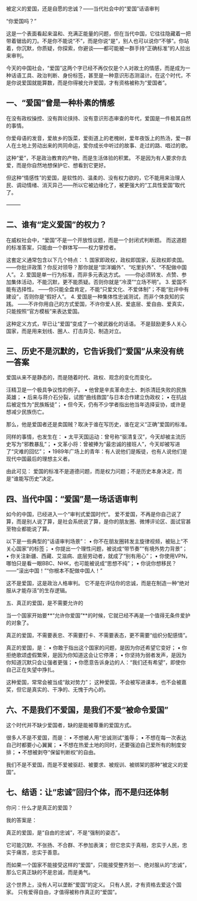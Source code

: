 被定义的爱国，还是自愿的忠诚？——当代社会中的“爱国”话语审判

“你爱国吗？”

这是一个表面看起来温和、充满正能量的问题，但在当代中国，它往往隐藏着一把带着锯齿的刀。不是你不能说“不”，而是你说“是”，别人也可以说你“不够”。你站着，你沉默，你质疑，你探索，你避谈——都可能被一群手持“正确标准”的人拉出来审判。

今天的中国社会，“爱国”这两个字已经不再仅仅是个人对故土的情感，而是成为一种话语工具、政治判断、身份标签，甚至是一种意识形态测温计。在这个时代，不是你说爱国就能算数，而是你得被允许爱国，才有资格被称为“爱国者”。


## 一、“爱国”曾是一种朴素的情感

在没有政权操控、没有舆论挟持、没有意识形态审查的年代，爱国是一件极其自然的事情。

你爱母语的发音，爱故乡的饭菜，爱街道上的老槐树，爱年夜饭上的热汤，爱一群人在土地上劳动出来的共同命运，爱你成长中听过的故事、走过的路、唱过的歌。

这种“爱”，不是政治教育的产物，而是生活体验的积累。
不是因为有人要求你去爱，而是你自然地想保护它、想看到它更好。

但这种“情感性”的爱国，是软性的、温柔的、没有权力欲的，它不能用来治理人民、调动情绪、消灭异己——所以它被边缘化了，被更强大的“工具性爱国”取代了。

⸻

## 二、谁有“定义爱国”的权力？

在威权社会中，“爱国”不是一个开放性议题，而是一个封闭式判断题。
而这道题的标准答案，只能由一个群体写——权力掌控者。

这套定义通常包含以下几个特点：
	1.	国家即政权，政权即国家，反政权即卖国。
——你批评政策？你反对领导？那你就是“崇洋媚外”、“吃里扒外”、“不配做中国人”。
	2.	爱国是单一行为标准，而非多元表达方式。
——你必须转发、点赞、参加集体活动，不能沉默，更不能质疑。否则你就是“冷漠”“立场不明”。
	3.	爱国不能有选择性。
——你只能全盘肯定，不能“只爱文化、不爱体制”；不能“批评中有建设”，否则你是“假好人”。
	4.	爱国是一种集体性忠诚测试，而非个体良知的实践。
——不许你用自己的方式爱国，不许你爱人民、爱底层、爱自由、爱真实，只能按照“官方模板”来表达爱国。

这种定义方式，早已让“爱国”变成了一个被武器化的话语。
不是鼓励更多人关心国家，而是用来划线、圈人、打击异见、制造对立。

## 三、历史不是沉默的，它告诉我们“爱国”从来没有统一答案

爱国从来不是静态的，而是随着时代、政权、观念的变化而变化。

汪精卫是一个极具争议性的例子。
	•	他曾是辛亥革命志士、刺杀清廷失败的民族英雄；
	•	后来与蒋介石分裂，试图“曲线救国”与日本合作建立伪政权；
	•	在抗战后被定性为“民族叛徒”；
	•	但今天，仍有不少学者指出他当年选择妥协，或许是想减少民族伤亡。

那么，他是爱国者还是卖国贼？取决于谁在写历史，谁在定义“正确”爱国的标准。

同样的事情，也发生在：
	•	太平天国运动：曾号称“驱清复汉”，今天却被主流历史写为“邪教暴乱”；
	•	文革小将：曾被捧为“最忠诚的接班人”，今天却被写进了“灾难的回忆”；
	•	1989年广场上的青年：有人说他们是叛徒，也有人说他们是现代中国最后的理想主义者。

由此可见：
爱国的标准不是道德问题，而是权力问题；不是历史本身决定，而是“谁能写历史”决定。

## 四、当代中国：“爱国”是一场话语审判

如今的中国，已经进入一个“审判式爱国时代”。
爱不爱国，不再是你自己说了算，而是别人说了算，是社会系统说了算，是你的朋友圈、微博评论区、面试官甚至物业都能说了算。

以下是一些典型的“话语审判场景”：
	•	你不在朋友圈转发主旋律视频，被贴上“不关心国家”的标签；
	•	你提出一个理性问题，被说成“带节奏”“有境外势力背景”；
	•	你关注新疆、西藏、艾滋病、底层劳动者，就成了“别有用心”；
	•	你使用VPN，哪怕只是看一眼BBC、NHK，也可能被说成“思想不纯”；
	•	你说你想移民？——“滚出中国！”“你根本不配做中国人！”

这不是爱国，这是政治人格审判。
它不是在评估你的忠诚，而是在制造一种“绝对服从才能存活”的生存逻辑。

五、真正的爱国，是不需要允许的

当一个国家开始要**“允许你爱国”**的时候，它就已经不再是一个值得无条件爱护的对象了。

真正的爱国，不需要表忠、不需要打卡、不需要表态，更不需要“组织分配感情”。

真正的爱国，是：
	•	你敢于指出这个国家的问题，是因为你还希望它变好；
	•	你拒绝歌颂虚假繁荣，是因为你知道这会让它停滞；
	•	你坚持为弱者发声，是因为你知道沉默只会让强者更强；
	•	你愿意告诉身边的人：“我们还有希望”，即使你自己正在失望中挣扎。

这种爱国，常常会被当成“敌对势力”；
这种爱国，不会被写进课本，也不会被嘉奖，但它是真实的、干净的、无愧于内心的。

## 六、不是我们不爱国，是我们不爱“被命令爱国”

这个时代并不缺少爱国者，缺的是能被尊重的爱国方式。

很多人不是不爱国，而是：
	•	不想被人用“忠诚测试”羞辱；
	•	不想在每一次表达自己时都要小心翼翼；
	•	不想在热爱土地的同时，还要强迫自己爱所有的制度安排；
	•	不想被剥夺“保留判断权”的自由。

我们不是不爱国，而是不爱被驱赶、被要求、被规训、被绑架的那种“被定义的爱国”。

## 七、结语：让“忠诚”回归个体，而不是归还体制

你问：什么才是真正的爱国？

我的答案是：

真正的爱国，是“自由的忠诚”，不是“强制的姿态”。

它可能沉默、不张扬、不合群、不参加表演；
但它忠实于真相，忠实于人民，忠实于痛苦，忠实于善意。

而如果一个国家不能接受这样的“爱国”，只能接受整齐划一、绝对服从的“忠诚”，那么它真正缺的不是忠诚，而是勇气。

这个世界上，没有人可以垄断“爱国”的定义。
只有人民，才有资格去爱这个国家。
只有爱得自由，才值得被称作真正的“爱国”。
